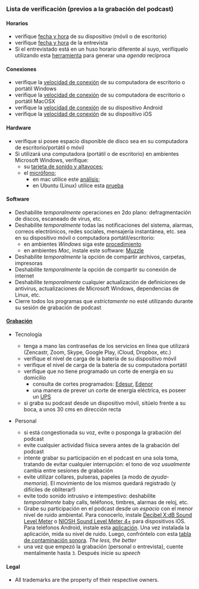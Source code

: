 ### Lista de verificación (previos a la grabación del podcast)

#### Horarios
* verifique [fecha y hora](https://www.timeanddate.com/) de su dispositivo (móvil o de escritorio)
* verifique [fecha y hora](https://www.timeanddate.com/) de la entrevista
* Si el entrevistado está en un huso horario diferente al suyo, verifíquelo utilizando esta [herramienta](https://time.is/es/time_zones) para generar una _agenda_ recíproca

#### Conexiones
* verifique la [velocidad de conexión](https://www.microsoft.com/en-us/store/p/speedtest-by-ookla/9nblggh4z1jc) de su computadora de escritorio o portátil Windows
* verifique la [velocidad de conexión](https://apps.apple.com/us/app/speedtest-by-ookla/id1153157709?mt=12) de su computadora de escritorio o portátil MacOSX
* verifique la [velocidad de conexión](https://play.google.com/store/apps/details?id=org.zwanoo.android.speedtest&hl=en) de su dispositivo Android
* verifique la [velocidad de conexión](https://apps.apple.com/us/app/speedtest-by-ookla/id300704847) de su dispositivo iOS

#### Hardware
* verifique si posee espacio disponible de disco sea en su computadora de escritorio/portátil o móvil
* Si utilizará una computadora (portátil o de escritorio) en ambientes Microsoft Windows, verifique:
	- su [tarjeta de sonido y altavoces](https://www.onlinemictest.com/es/prueba-de-sonido/); 
	- el [micrófono](https://www.onlinemictest.com/es/); 
		- en mac utilice este [análisis](https://www.onlinemictest.com/es/configuracion-del-microfono/mac-os-x/); 
		- en Ubuntu (Linux) utilice esta [prueba](https://www.onlinemictest.com/es/configuracion-del-microfono/ubuntu/)
	
#### Software
* Deshabilite _temporalmente_ operaciones en 2do plano: defragmentación de discos, escaneado de virus, etc.
* Deshabilite _temporalmente_ todas las notificaciones del sistema, alarmas, correos electrónicos, redes sociales, mensajería instantánea, etc. sea en su dispositivo móvil o computadora portátil/escritorio:
	* en ambientes _Windows_ siga este [procedimiento](https://helpdeskgeek.com/how-to/prevent-popup-notifications-from-appearing-on-your-windows-desktop/)
	* en ambientes _Mac_, instale este software: [Muzzle](https://muzzleapp.com/)
* Deshabilite _temporalmente_ la opción de compartir archivos, carpetas, impresoras
* Deshabilite _temporalmente_ la opción de compartir su conexión de internet
* Deshabilite _temporalmente_ cualquier actualización de definiciones de antivirus, actualizaciones de Microsoft Windows, dependencias de Linux, etc.
* Cierre todos los programas que _estrictamente_ no esté utilizando durante su sesión de grabación de podcast

#### [Grabación](Recording.md)
* Tecnología
	* tenga a mano las contraseñas de los servicios en línea que utilizará (Zencastr, Zoom, Skype, Google Play, iCloud, Dropbox, etc.)
	* verifique el nivel de carga de la batería de su dispositivo móvil
	* verifique el nivel de carga de la batería de su computadora portátil
	* verifique que no tiene programado un corte de energía en su domicilio
		* consulta de cortes programados: [Edesur](https://www.argentina.gob.ar/enre/estado-del-servicio-electrico-de-edesur), [Edenor](https://www.argentina.gob.ar/enre/estado-del-servicio-electrico-de-edenor)
		* una manera de prever un corte de energía eléctrica, es poseer un [UPS](https://es.wikipedia.org/wiki/Sistema_de_alimentaci%C3%B3n_ininterrumpida)
	* si graba su podcast desde un dispositivo móvil, sitúelo frente a su boca, a unos 30 cms en dirección recta

* Personal
	- si está congestionada su voz, evite o posponga la grabación del podcast
	- evite cualquier actividad física severa antes de la grabación del podcast
	- intente grabar su participación en el podcast en una sola toma, tratando de evitar cualquier interrupción: el tono de voz _usualmente_ cambia entre sesiones de grabación
	* evite utilizar collares, pulseras, papeles (a modo de _ayuda-memoria_). El movimiento de los mismos quedará registrado (y difíciles de obliterar!)
	* evite todo sonido intrusivo e intempestivo: deshabilite _temporalmente_ baby calls, teléfonos, timbres, alarmas de reloj, etc.
	* Grabe su participación en el podcast desde un _espacio_ con el menor nivel de ruido ambiental. Para conocerlo, instale [Decibel X:dB Sound Level Meter](https://apps.apple.com/us/app/decibel-10-noise-db-meter-fft-frequency-analyzer/id448155923) o [NIOSH Sound Level Meter 4+](https://apps.apple.com/us/app/niosh-sound-level-meter/id1096545820) para dispositivos iOS. Para teléfonos Android, instale esta [aplicación](https://play.google.com/store/apps/details?id=com.skypaw.decibel&hl=es_AR). Una vez instalada la aplicación, mida su nivel de ruido. Luego, confróntelo con esta [tabla de contaminación sonora](http://argentinambiental.com/notas/informes/ruido-ambiental-efectos-hombre/#:~:text=El%20Nivel%20de%20Ruido%20M%C3%A1ximo,auditivo%20acumulativo%20y%20no%20reversible.). _The less, the better_
	* una vez que empezó la grabación (personal o entrevista), cuente mentalmente hasta `3`. Después inicie su _speech_

#### Legal ####
* All trademarks are the property of their respective owners.